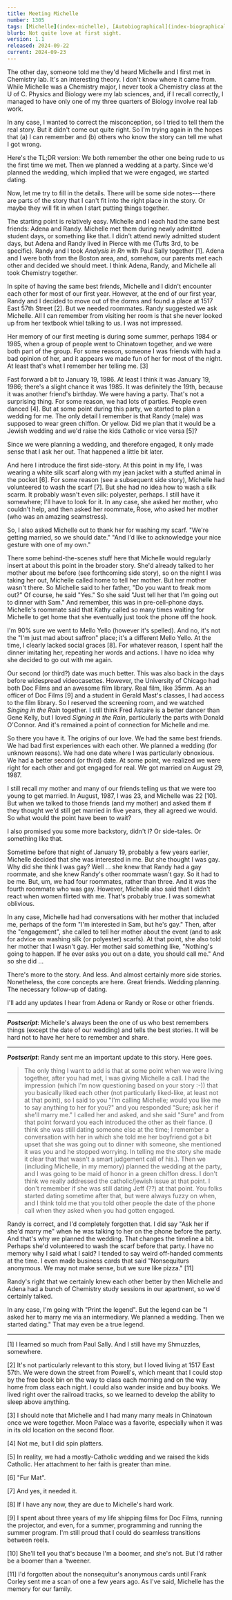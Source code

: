 ```yaml
---
title: Meeting Michelle
number: 1305
tags: [Michelle](index-michelle), [Autobiographical](index-biographical)
blurb: Not quite love at first sight. 
version: 1.1
released: 2024-09-22
current: 2024-09-23
---
```

The other day, someone told me they'd heard Michelle and I first met in Chemistry lab. It's an interesting theory. I don't know where it came from. While Michelle was a Chemistry major, I never took a Chemistry class at the U of C.  Physics and Biology were my lab sciences, and, if I recall correctly, I managed to have only one of my three quarters of Biology involve real lab work.

In any case, I wanted to correct the misconception, so I tried to tell them the real story. But it didn't come out quite right. So I'm trying again in the hopes that (a) I can remember and (b) others who know the story can tell me what I got wrong.

Here's the TL;DR version: We both remember the other one being rude to us the first time we met. Then we planned a wedding at a party. Since we'd planned the wedding, which implied that we were engaged, we started dating.

Now, let me try to fill in the details. There will be some side notes---there are parts of the story that I can't fit into the right place in the story. Or maybe they will fit in when I start putting things together.

The starting point is relatively easy. Michelle and I each had the same best friends: Adena and Randy. Michelle met them during newly admitted student days, or something like that. I didn't attend newly admitted student days, but Adena and Randy lived in Pierce with me (Tufts 3rd, to be specific). Randy and I took _Analysis in Rn_ with Paul Sally together [1]. Adena and I were both from the Boston area, and, somehow, our parents met each other and decided we should meet. I think Adena, Randy, and Michelle all took Chemistry together.

In spite of having the same best friends, Michelle and I didn't encounter each other for most of our first year. However, at the end of our first year, Randy and I decided to move out of the dorms and found a place at 1517 East 57th Street [2]. But we needed roommates. Randy suggested we ask Michelle. All I can remember from visiting her room is that she never looked up from her textbook whiel talking to us. I was not impressed.

Her memory of our first meeting is during some summer, perhaps 1984 or 1985, when a group of people went to Chinatown together, and we were both part of the group. For some reason, someone I was friends with had a bad opinion of her, and it appears we made fun of her for most of the night. At least that's what I remember her telling me. [3]

Fast forward a bit to January 19, 1986. At least I think it was January 19, 1986; there's a slight chance it was 1985. It was definitely the 19th, because it was another friend's birthday. We were having a party. That's not a surprising thing. For some reason, we had lots of parties. People even danced [4]. But at some point during this party, we started to plan a wedding for me. The only detail I remember is that Randy (male) was supposed to wear green chiffon. Or yellow. Did we plan that it would be a Jewish wedding and we'd raise the kids Catholic or vice versa [5]?

Since we were planning a wedding, and therefore engaged, it only made sense that I ask her out. That happened a little bit later.

And here I introduce the first side-story. At this point in my life, I was wearing a white silk scarf along with my jean jacket with a stuffed animal in the pocket [6]. For some reason (see a subsequent side story), Michelle had volunteered to wash the scarf [7]. But she had no idea how to wash a silk scarm. It probably wasn't even silk: polyester, perhaps. I still have it somewhere; I'll have to look for it. In any case, she asked her mother, who couldn't help, and then asked her roommate, Rose, who asked her mother (who was an amazing seamstress). 

So, I also asked Michelle out to thank her for washing my scarf. "We're getting married, so we should date." "And I'd like to acknowledge your nice gesture with one of my own."

There some behind-the-scenes stuff here that Michelle would regularly insert at about this point in the broader story. She'd already talked to her mother about me before (see forthcoming side story), so on the night I was taking her out, Michelle called home to tell her mother. But her mother wasn't there. So Michelle said to her father, "Do you want to freak mom out?" Of course, he said "Yes." So she said "Just tell her that I'm going out to dinner with Sam." And remember, this was in pre-cell-phone days. Michelle's roommate said that Kathy called so many times waiting for Michelle to get home that she eventually just took the phone off the hook.

I'm 90% sure we went to Mello Yello (however it's spelled). And no, it's not the "I'm just mad about saffron" place; it's a different Mello Yello. At the time, I clearly lacked social graces [8]. For whatever reason, I spent half the dinner imitating her, repeating her words and actions. I have no idea why she decided to go out with me again.

Our second (or third?) date was much better. This was also back in the days before widespread videocasettes. However, the University of Chicago had both Doc Films and an awesome film library. Real film, like 35mm. As an officer of Doc Films [9] and a student in Gerald Mast's classes, I had access to the film library. So I reserved the screening room, and we watched _Singing in the Rain_ together. I still think Fred Astaire is a better dancer than Gene Kelly, but I loved _Signing in the Rain_, particularly the parts with Donald O'Connor. And it's remained a point of connection for Michelle and me.

So there you have it. The origins of our love. We had the same best friends. We had bad first experiences with each other. We planned a wedding (for unknown reasons). We had one date where I was particularly obnoxious. We had a better second (or third) date. At some point, we realized we were right for each other and got engaged for real. We got married on August 29, 1987.

I still recall my mother and many of our friends telling us that we were too young to get married. In August, 1987, I was 23, and Michelle was 22 [10]. But when we talked to those friends (and my mother) and asked them if they thought we'd still get married in five years, they all agreed we would. So what would the point have been to wait?

I also promised you some more backstory, didn't I? Or side-tales. Or something like that.

Sometime before that night of January 19, probably a few years earlier, Michelle decided that she was interested in me. But she thought I was gay. Why did she think I was gay? Well ... she knew that Randy had a gay roommate, and she knew Randy's other roommate wasn't gay. So it had to be me. But, um, we had four roommates, rather than three. And it was the fourth roommate who was gay. However, Michelle also said that I didn't react when women flirted with me. That's probably true. I was somewhat oblivious. 

In any case, Michelle had had conversations with her mother that included me, perhaps of the form "I'm interested in Sam, but he's gay." Then, after the "engagement", she called to tell her mother about the event (and to ask for advice on washing silk (or polyester) scarfs). At that point, she also told her mother that I wasn't gay. Her mother said something like, "Nothing's going to happen. If he ever asks you out on a date, you should call me." And so she did ...

There's more to the story. And less. And almost certainly more side stories. Nonetheless, the core concepts are here. Great friends. Wedding planning. The necessary follow-up of dating. 

I'll add any updates I hear from Adena or Randy or Rose or other friends.

---

**_Postscript_**: Michelle's always been the one of us who best remembers things (except the date of our wedding) and tells the best stories. It will be hard not to have her here to remember and share.

---

**_Postscript_**: Randy sent me an important update to this story. Here goes.

> The only thing I want to add is that at some point when we were living together, after you had met, I was giving Michelle a call.  I had the impression (which I'm now questioning based on your story :-)) that you basically liked each other (not particularly liked-like, at least not at that point), so I said to you "I'm calling Michelle; would you like me to say anything to her for you?" and you responded "Sure; ask her if she'll marry me."  I called her and asked, and she said "Sure" and from that point forward you each introduced the other as their fiance.  (I think she was still dating someone else at the time; I remember a conversation with her in which she told me her boyfriend got a bit upset that she was going out to dinner with someone, she mentioned it was you and he stopped worrying.  In telling me the story she made it clear that that wasn't a smart judgement call of his.). Then we (including Michelle, in my memory) planned the wedding at the party, and I was going to be maid of honor in a green chiffon dress.  I don't think we really addressed the catholic/jewish issue at that point.  I don't remember if she was still dating Jeff (??) at that point.  You folks started dating sometime after that, but were always fuzzy on when, and I think told me that you told other people the date of the phone call when they asked when you had gotten engaged.  

Randy is correct, and I'd completely forgotten that. I did say "Ask her if she'd marry me" when he was talking to her on the phone before the party. And that's why we planned the wedding. That changes the timeline a bit. Perhaps she'd volunteered to wash the scarf before that party. I have no memory why I said what I said? I tended to say weird off-handed comments at the time. I even made business cards that said "Nonsequiturs anonymous. We may not make sense, but we sure like pizza." [11]

Randy's right that we certainly knew each other better by then Michelle and Adena had a bunch of Chemistry study sessions in our apartment, so we'd certainly talked.

In any case, I'm going with "Print the legend". But the legend can be "I asked her to marry me via an intermediary. We planned a wedding. Then we started dating." That may even be a true legend.

---

[1] I learned so much from Paul Sally. And I still have my Shmuzzles, somewhere.

[2] It's not particularly relevant to this story, but I loved living at 1517 East 57th. We were down the street from Powell's, which meant that I could stop by the free book bin on the way to class each morning and on the way home from class each night. I could also wander inside and buy books. We lived right over the railroad tracks, so we learned to develop the ability to sleep above anything.

[3] I should note that Michelle and I had many many meals in Chinatown once we were together. Moon Palace was a favorite, especially when it was in its old location on the second floor.

[4] Not me, but I did spin platters.

[5] In reality, we had a mostly-Catholic wedding and we raised the kids Catholic. Her attachment to her faith is greater than mine.

[6] "Fur Mat".

[7] And yes, it needed it.

[8] If I have any now, they are due to Michelle's hard work.

[9] I spent about three years of my life shipping films for Doc Films, running the projector, and even, for a summer, programming and running the summer program. I'm still proud that I could do seamless transitions between reels.

[10] She'll tell you that's because I'm a boomer, and she's not. But I'd rather be a boomer than a 'tweener.

[11] I'd forgotten about the nonsequitur's anonymous cards until Frank Corley sent me a scan of one a few years ago. As I've said, Michelle has the memory for our family.
